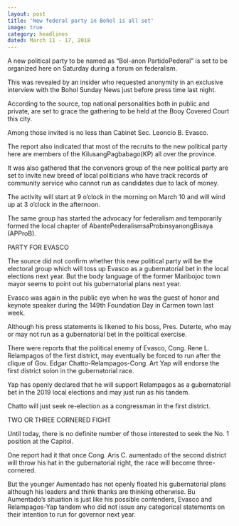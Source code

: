 ```yaml
---
layout: post
title: 'New federal party in Bohol is all set'
image: true
category: headlines
dated: March 11 - 17, 2018
---
```


A new political party to be named as “Bol-anon PartidoPederal” is set to be organized here on Saturday during a forum on federalism.

This was revealed by an insider who requested anonymity in an exclusive interview with the Bohol Sunday News just before press time last night.

According to the source, top national personalities both in public and private, are set to grace the gathering to be held at the Booy Covered Court this city.

Among those invited is no less than Cabinet Sec. Leoncio B. Evasco.

The report also indicated that most of the recruits to the new political party here are members of the KilusangPagbabago(KP) all over the province.

It was also gathered that the convenors group of the new political party are set to invite new breed of local politicians who have track records of community service who cannot run as candidates due to lack of money.

The activity will start at 9 o’clock in the morning on March 10 and will wind up at 3 o’clock in the afternoon.

The same group has started the advocacy for federalism and temporarily formed the local chapter of AbantePederalismsaProbinsyanongBisaya (APProB).

PARTY FOR EVASCO

The source did not confirm whether this new political party will be the electoral group which will toss up Evasco as a gubernatorial bet in the local elections next year.
But the body language of the former Maribojoc town mayor seems to point out his gubernatorial plans next year.

Evasco was again in the public eye when he was the guest of honor and keynote speaker during the 149th Foundation Day in Carmen town last week.

Although his press statements is likened to his boss, Pres. Duterte, who may or may not run as a gubernatorial bet in the political exercise.

There were reports that the political enemy of Evasco, Cong. Rene L. Relampagos of the first district, may eventually be forced to run after the clique of Gov. Edgar Chatto-Relampagos-Cong. Art Yap will endorse the first district solon in the gubernatorial race.

Yap has openly declared that he will support Relampagos as a gubernatorial bet in the 2019 local elections and may just run as his tandem.

Chatto will just seek re-election as a congressman in the first district.

TWO OR THREE CORNERED FIGHT

Until today, there is no definite number of those interested to seek the No. 1 position at the Capitol.

One report had it that once Cong. Aris C. aumentado of the second district will throw his hat in the gubernatorial right, the race will become three-cornered.

But the younger Aumentado has not openly floated his gubernatorial plans although his leaders and think thanks are thinking otherwise.
Bu Aumentado’s situation is just like his possible contenders, Evasco and Relampagos-Yap tandem who did not issue any categorical statements on their intention to run for governor next year.